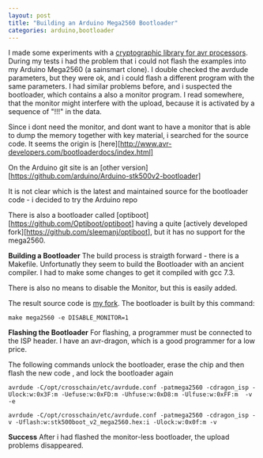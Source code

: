 ```yaml
---
layout: post
title: "Building an Arduino Mega2560 Bootloader"
categories: arduino,bootloader
---
```


I made some experiments with a [cryptographic library for avr processors][1].
During my tests i had the problem that i could not flash the examples into my Arduino Mega2560 (a sainsmart clone). I double checked the avrdude parameters, but they were ok, and i could flash a different program with the same parameters. I had similar problems before, and i suspected the bootloader, which contains a also a monitor program. I read somewhere, that the monitor might interfere with the upload, because it is activated by a sequence of "!!!" in the data. 

Since i dont need the monitor, and dont want to have a monitor that is able to dump the memory together with key material, i searched for the source code. 
It seems the origin is [here][http://www.avr-developers.com/bootloaderdocs/index.html]

On the Arduino git site is an [other version][https://github.com/arduino/Arduino-stk500v2-bootloader]

It is not clear which is the latest and maintained source for the bootloader code - i decided to try the Arduino repo

There is also a bootloader called [optiboot][https://github.com/Optiboot/optiboot] having a quite [actively developed fork][https://github.com/sleemanj/optiboot], but it has no support for the mega2560.


**Building a Bootloader**
The build process is straigth forward - there is a Makefile. 
Unfortunatly they seem to build the Bootloader with an ancient compiler. I had to make some changes to get it compiled with gcc 7.3.

There is also no means to disable the Monitor, but this is easily added. 

The result source code is [my fork][2]. The bootloader is built by this command:

	make mega2560 -e DISABLE_MONITOR=1

**Flashing the Bootloader**
For flashing, a programmer must be connected to the ISP header. I have an avr-dragon, which is a good programmer for a low price.

The following commands unlock the bootloader, erase the chip and then flash the new code , and lock the bootloader again

	avrdude -C/opt/crosschain/etc/avrdude.conf -patmega2560 -cdragon_isp -Ulock:w:0x3F:m -Uefuse:w:0xFD:m -Uhfuse:w:0xD8:m -Ulfuse:w:0xFF:m  -v -e

	avrdude -C/opt/crosschain/etc/avrdude.conf -patmega2560 -cdragon_isp -v -Uflash:w:stk500boot_v2_mega2560.hex:i -Ulock:w:0x0f:m -v

**Success**
After i had flashed the monitor-less bootloader, the upload problems disappeared.



  [1]: https://wiki.das-labor.org/w/AVR-Crypto-Lib
  [2]: https://github.com/haarer/Arduino-stk500v2-bootloader
  
